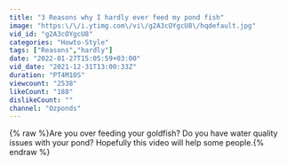 ```yaml
---
title: "3 Reasons why I hardly ever feed my pond fish"
image: "https:\/\/i.ytimg.com\/vi\/g2A3cOYgcU8\/hqdefault.jpg"
vid_id: "g2A3cOYgcU8"
categories: "Howto-Style"
tags: ["Reasons","hardly"]
date: "2022-01-27T15:05:59+03:00"
vid_date: "2021-12-31T13:00:33Z"
duration: "PT4M10S"
viewcount: "2538"
likeCount: "188"
dislikeCount: ""
channel: "Ozponds"
---
```

{% raw %}Are you over feeding your goldfish? Do you have water quality issues with your pond? Hopefully this video will help some people.{% endraw %}
